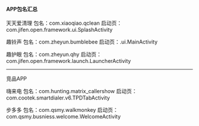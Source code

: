 #### APP包名汇总

天天爱清理
包名：com.xiaoqiao.qclean
启动页：com.jifen.open.framework.ui.SplashActivity

趣铃声
包名：com.zheyun.bumblebee
启动页：.ui.MainActivity

趣护眼
包名：com.zheyun.qhy
启动页：com.jifen.open.framework.launch.LauncherActivity


-----------------------------------------------


竞品APP

嗨来电
包名：com.hunting.matrix_callershow
启动页：com.cootek.smartdialer.v6.TPDTabActivity

步多多
包名：com.qsmy.walkmonkey
启动页：com.qsmy.busniess.welcome.WelcomeActivity